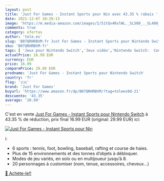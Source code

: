 ```yaml
---
layout: post
title: 'Just For Games - Instant Sports pour Nin avec 43.35 % rabais '
date: 2021-12-07 10:29:13
image: 'https://m.media-amazon.com/images/I/51tQv4RxlWL._SL500_._SL400_.jpg'
comments: true
category: ofertas
author: 'tole.es'
slug: 'B07QRHRBVM-fr Just For Games - Instant Sports pour Nintendo Switch'
sku: 'B07QRHRBVM-fr'
tags: [ 'Jeux pour Nintendo Switch','Jeux vidéo','Nintendo Switch:  Consoles, jeux et accessoires','just for games', ]
actualPrice: 16.99 EUR
currency: EUR
price: 16.99
comparePrice: 29.99 EUR
prodname: 'Just For Games - Instant Sports pour Nintendo Switch'
country: 'fr'
flag: '🇫🇷'
brand: 'Just For Games'
buyurl: 'https://www.amazon.fr/dp/B07QRHRBVM/?tag=tolees0d-21'
descuento: '43.35'
average: '20.99'
---
```


C'est en vente [Just For Games - Instant Sports pour Nintendo Switch](https://www.amazon.fr/dp/B07QRHRBVM/?tag=tolees0d-21)  à  43.35 % de réduction, prix final  16.99 EUR (original: 29.99 EUR) ici:

[![Just For Games - Instant Sports pour Nin](https://m.media-amazon.com/images/I/51tQv4RxlWL._SL500_._SL400_.jpg)](https://www.amazon.fr/dp/B07QRHRBVM/?tag=tolees0d-21)

ℹ️:

- 6 sports : tennis, foot, bowling, baseball, rafting et course de haies.
- Plus de 15 environnements et des tonnes d’objets à débloquer.
- Modes de jeu variés, en solo ou en multijoueur jusqu’à 8.
- 20 personnages à customiser (nom, tenue, accessoires, cheveux…)

[🛒 Achète-le!!](https://www.amazon.fr/dp/B07QRHRBVM/?tag=tolees0d-21)
